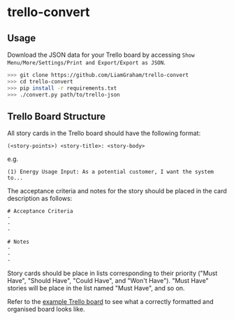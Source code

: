 # trello-convert

## Usage

Download the JSON data for your Trello board by accessing `Show Menu/More/Settings/Print
and Export/Export as JSON`. 

```bash
>>> git clone https://github.com/LiamGraham/trello-convert
>>> cd trello-convert
>>> pip install -r requirements.txt
>>> ./convert.py path/to/trello-json
```

## Trello Board Structure

All story cards in the Trello board should have the following format:

```
(<story-points>) <story-title>: <story-body>
```

e.g. 
```
(1) Energy Usage Input: As a potential customer, I want the system to...
```

The acceptance criteria and notes for the story should be placed in the card description
as follows:

```
# Acceptance Criteria
- 
- 
- 

# Notes
- 
- 
-
```

Story cards should be place in lists corresponding to their priority ("Must Have", "Should
Have", "Could Have", and "Won't Have"). "Must Have" stories will be place in the list
named "Must Have", and so on.

Refer to the [example Trello board](https://trello.com/b/VhYYh3YQ/csse3002-example-trello-board) to see what a correctly formatted and organised board
looks like.
